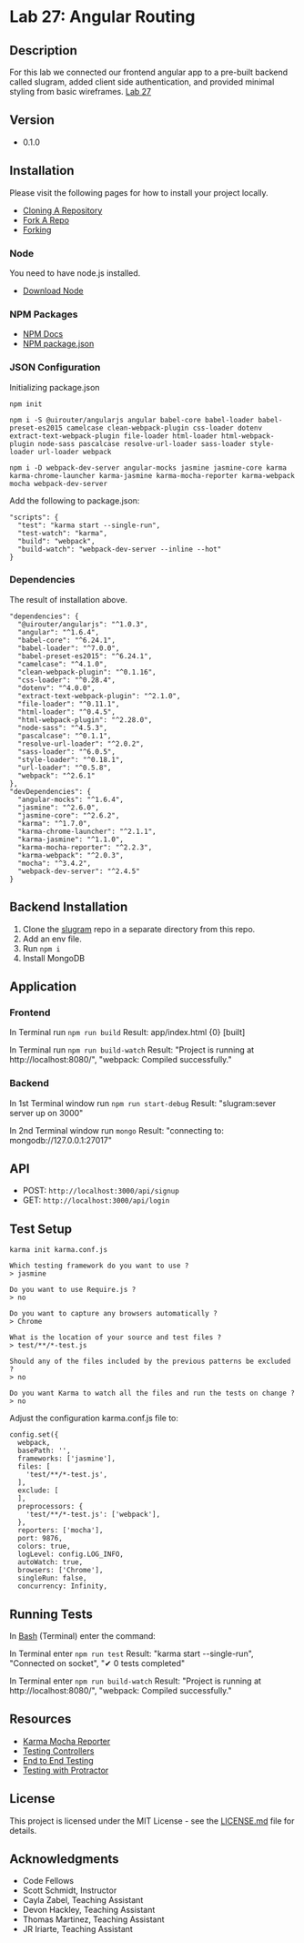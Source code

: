 # Lab 27: Angular Routing

## Description
For this lab we connected our frontend angular app to a pre-built backend called slugram, added client side authentication, and provided minimal styling from basic wireframes.
[Lab 27](https://github.com/mmpadget/27-angular-auth)

## Version
* 0.1.0

## Installation
Please visit the following pages for how to install your project locally.

* [Cloning A Repository](https://help.github.com/articles/cloning-a-repository/)
* [Fork A Repo](https://help.github.com/articles/fork-a-repo/)
* [Forking](https://guides.github.com/activities/forking/)

### Node
You need to have node.js installed.
* [Download Node](https://nodejs.org/en/)

### NPM Packages
* [NPM Docs](https://docs.npmjs.com)
* [NPM package.json](https://docs.npmjs.com/files/package.json)

### JSON Configuration
Initializing package.json
```
npm init
```
```
npm i -S @uirouter/angularjs angular babel-core babel-loader babel-preset-es2015 camelcase clean-webpack-plugin css-loader dotenv extract-text-webpack-plugin file-loader html-loader html-webpack-plugin node-sass pascalcase resolve-url-loader sass-loader style-loader url-loader webpack
```
```
npm i -D webpack-dev-server angular-mocks jasmine jasmine-core karma karma-chrome-launcher karma-jasmine karma-mocha-reporter karma-webpack mocha webpack-dev-server
```

Add the following to package.json:
```
"scripts": {
  "test": "karma start --single-run",
  "test-watch": "karma",
  "build": "webpack",
  "build-watch": "webpack-dev-server --inline --hot"
}
```

### Dependencies
The result of installation above.

```
"dependencies": {
  "@uirouter/angularjs": "^1.0.3",
  "angular": "^1.6.4",
  "babel-core": "^6.24.1",
  "babel-loader": "^7.0.0",
  "babel-preset-es2015": "^6.24.1",
  "camelcase": "^4.1.0",
  "clean-webpack-plugin": "^0.1.16",
  "css-loader": "^0.28.4",
  "dotenv": "^4.0.0",
  "extract-text-webpack-plugin": "^2.1.0",
  "file-loader": "^0.11.1",
  "html-loader": "^0.4.5",
  "html-webpack-plugin": "^2.28.0",
  "node-sass": "^4.5.3",
  "pascalcase": "^0.1.1",
  "resolve-url-loader": "^2.0.2",
  "sass-loader": "^6.0.5",
  "style-loader": "^0.18.1",
  "url-loader": "^0.5.8",
  "webpack": "^2.6.1"
},
"devDependencies": {
  "angular-mocks": "^1.6.4",
  "jasmine": "^2.6.0",
  "jasmine-core": "^2.6.2",
  "karma": "^1.7.0",
  "karma-chrome-launcher": "^2.1.1",
  "karma-jasmine": "^1.1.0",
  "karma-mocha-reporter": "^2.2.3",
  "karma-webpack": "^2.0.3",
  "mocha": "^3.4.2",
  "webpack-dev-server": "^2.4.5"
}
```

## Backend Installation
1. Clone the [slugram](https://github.com/slugbyte/slugram-backend) repo in a separate directory from this repo.
2. Add an env file.
3. Run `npm i`
4. Install MongoDB

## Application

### Frontend
In Terminal run `npm run build`
Result: app/index.html {0} [built]

In Terminal run `npm run build-watch`
Result: "Project is running at http://localhost:8080/", "webpack: Compiled successfully."

### Backend
In 1st Terminal window run `npm run start-debug`
Result: "slugram:sever server up on 3000"

In 2nd Terminal window run `mongo`
Result: "connecting to: mongodb://127.0.0.1:27017"

## API
* POST: `http://localhost:3000/api/signup`
* GET: `http://localhost:3000/api/login`


## Test Setup
```
karma init karma.conf.js

Which testing framework do you want to use ?
> jasmine

Do you want to use Require.js ?
> no

Do you want to capture any browsers automatically ?
> Chrome

What is the location of your source and test files ?
> test/**/*-test.js

Should any of the files included by the previous patterns be excluded ?
> no

Do you want Karma to watch all the files and run the tests on change ?
> no
```
Adjust the configuration karma.conf.js file to:

```
config.set({
  webpack,
  basePath: '',
  frameworks: ['jasmine'],
  files: [
    'test/**/*-test.js',
  ],
  exclude: [
  ],
  preprocessors: {
    'test/**/*-test.js': ['webpack'],
  },
  reporters: ['mocha'],
  port: 9876,
  colors: true,
  logLevel: config.LOG_INFO,
  autoWatch: true,
  browsers: ['Chrome'],
  singleRun: false,
  concurrency: Infinity,
```

## Running Tests
In [Bash](https://en.wikipedia.org/wiki/Bash_(Unix_shell)) (Terminal) enter the command:

In Terminal enter `npm run test`
Result: "karma start --single-run", "Connected on socket", "✔ 0 tests completed"

In Terminal enter `npm run build-watch`
Result: "Project is running at http://localhost:8080/", "webpack: Compiled successfully."

## Resources
* [Karma Mocha Reporter](https://www.npmjs.com/package/karma-mocha-reporter)
* [Testing Controllers](http://www.bradoncode.com/blog/2015/06/05/ngmock-fundamentals-testing-controllers/)
* [End to End Testing](https://docs.angularjs.org/guide/e2e-testing)
* [Testing with Protractor](http://www.ng-newsletter.com/posts/practical-protractor.html)

## License
This project is licensed under the MIT License - see the [LICENSE.md](https://github.com/mmpadget/27-angular-auth/blob/lab-27/lab-padget/LICENSE) file for details.

## Acknowledgments
* Code Fellows
* Scott Schmidt, Instructor
* Cayla Zabel, Teaching Assistant
* Devon Hackley, Teaching Assistant
* Thomas Martinez, Teaching Assistant
* JR Iriarte, Teaching Assistant
